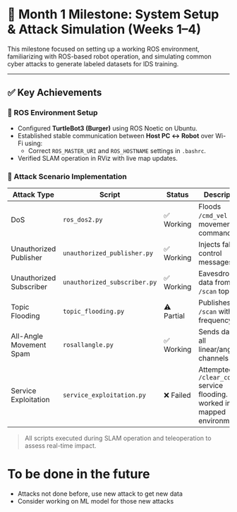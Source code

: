 # 📍 Month 1 Milestone: System Setup & Attack Simulation (Weeks 1–4)

This milestone focused on setting up a working ROS environment, familiarizing with ROS-based robot operation, and simulating common cyber attacks to generate labeled datasets for IDS training.

---

## ✅ Key Achievements

### 🤖 ROS Environment Setup
- Configured **TurtleBot3 (Burger)** using ROS Noetic on Ubuntu.
- Established stable communication between **Host PC ↔ Robot** over Wi-Fi using:
  - Correct `ROS_MASTER_URI` and `ROS_HOSTNAME` settings in `.bashrc`.
- Verified SLAM operation in RViz with live map updates.

### 🧪 Attack Scenario Implementation

| Attack Type              | Script                     | Status     | Description                                     |
|--------------------------|----------------------------|------------|-------------------------------------------------|
| DoS                      | `ros_dos2.py`              | ✅ Working | Floods `/cmd_vel` with movement commands        |
| Unauthorized Publisher   | `unauthorized_publisher.py`| ✅ Working | Injects fake control messages                   |
| Unauthorized Subscriber  | `unauthorized_subscriber.py`| ✅ Working | Eavesdrops data from `/scan` topic              |
| Topic Flooding           | `topic_flooding.py`        | ⚠️ Partial | Publishes to `/scan` with high frequency        |
| All-Angle Movement Spam  | `rosallangle.py`           | ✅ Working | Sends data to all linear/angular channels                                                   |
| Service Exploitation     | `service_exploitation.py`  | ❌ Failed  | Attempted `/clear_costmap` service flooding. [only worked in mapped environment]     |

> All scripts executed during SLAM operation and teleoperation to assess real-time impact.

# To be done in the future
-	Attacks not done before, use new attack to get new data
-	Consider working on ML model for those new attacks
